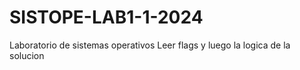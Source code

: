# SISTOPE-LAB1-1-2024
Laboratorio de sistemas operativos
Leer flags y luego la logica de la solucion